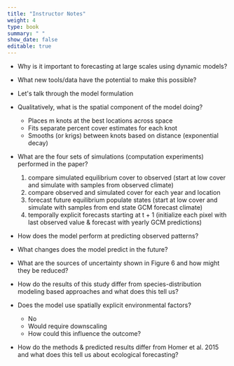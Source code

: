 ```yaml
---
title: "Instructor Notes"
weight: 4
type: book
summary: " "
show_date: false
editable: true
---
```


* Why is it important to forecasting at large scales using dynamic models?
* What new tools/data have the potential to make this possible?

* Let's talk through the model formulation

* Qualitatively, what is the spatial component of the model doing?
  * Places m knots at the best locations across space
  * Fits separate percent cover estimates for each knot
  * Smooths (or krigs) between knots based on distance (exponential decay)

* What are the four sets of simulations (computation experiments) performed in the paper?
  1.  compare simulated equilibrium cover to observed (start at low cover and simulate with samples from observed climate)
  2. compare observed and simulated cover for each year and location
  3. forecast future equilibrium populate states (start at low cover and
     simulate with samples from end state GCM forecast climate)
  4. temporally explicit forecasts starting at t + 1 (initialize each pixel with last observed value & forecast with yearly GCM predictions)

* How does the model perform at predicting observed patterns?
* What changes does the model predict in the future?
* What are the sources of uncertainty shown in Figure 6 and how might they be
  reduced?

* How do the results of this study differ from species-distribution modeling
  based approaches and what does this tell us?

* Does the model use spatially explicit environmental factors?
  * No
  * Would require downscaling
  * How could this influence the outcome?

* How do the methods & predicted results differ from Homer et al. 2015 and what
  does this tell us about ecological forecasting?
